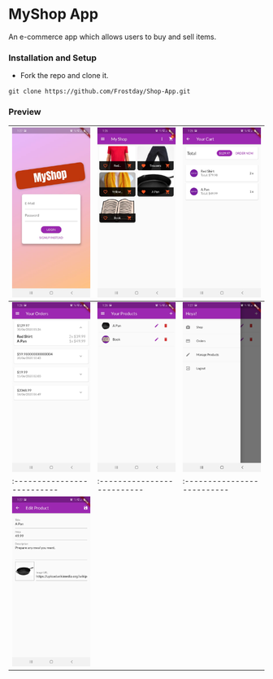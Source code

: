 # MyShop App
An e-commerce app which allows users to buy and sell items.

### Installation and Setup

* Fork the repo and clone it.
```
git clone https://github.com/Frostday/Shop-App.git
```

### Preview

| ![](assets/images/9.jpeg) | ![](assets/images/1.jpeg) | ![](assets/images/2.jpeg) |
|:--------------------------|:--------------------------|:--------------------------|
| ![](assets/images/4.jpeg) | ![](assets/images/5.jpeg) | ![](assets/images/8.jpeg) |
|:--------------------------|:--------------------------|:--------------------------|
| ![](assets/images/7.jpeg) |                           |                           |
